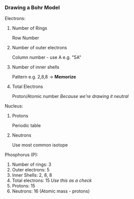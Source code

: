 ### Drawing a Bohr Model

Electrons:

1. Number of Rings

   Row Number

2. Number of outer electrons

   Column number - use A e.g. "5A"

3. Number of inner shells

   Pattern e.g. 2,8,8 -> **Memorize** 

4. Total Electrons

   Proton/Atomic number *Because we're drawing it neutral*

Nucleus:

1. Protons

   Periodic table

2. Neutrons

   Use most common isotope 

Phosphorus (P):

1. Number of rings: 3
2. Outer electrons: 5
3. Inner Shells: 2, 8, 8
4. Total electrons: 15 *Use this as a check* 
5. Protons: 15
6. Neutrons: 16 (Atomic mass - protons) 